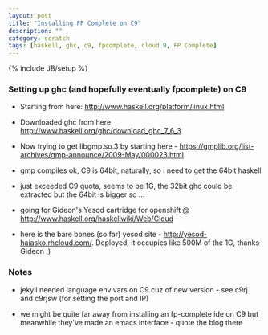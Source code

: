 ```yaml
---
layout: post
title: "Installing FP Complete on C9"
description: ""
category: scratch
tags: [haskell, ghc, c9, fpcomplete, cloud 9, FP Complete]
---
```

{% include JB/setup %}

### Setting up ghc (and hopefully eventually fpcomplete) on C9

- Starting from here: <http://www.haskell.org/platform/linux.html>

- Downloaded ghc from here <http://www.haskell.org/ghc/download_ghc_7_6_3>

- Now trying to get libgmp.so.3 by starting here -
<https://gmplib.org/list-archives/gmp-announce/2009-May/000023.html>

- gmp compiles ok, C9 is 64bit, naturally, so i need to get the 64bit haskell
- just exceeded C9 quota, seems to be 1G, the 32bit ghc could be extracted but the 64bit is bigger so ... 
- going for Gideon's Yesod cartridge for openshift @ <http://www.haskell.org/haskellwiki/Web/Cloud>
- here is the bare bones (so far) yesod site - <http://yesod-haiasko.rhcloud.com/>.  Deployed, it occupies like 500M of the 1G, thanks Gideon :)


### Notes

- jekyll needed language env vars on C9 cuz of new version - see c9rj
and c9rjsw (for setting the port and IP)

- we might be quite far away from installing an fp-complete ide on C9 but meanwhile they've made an emacs interface - quote the blog there
